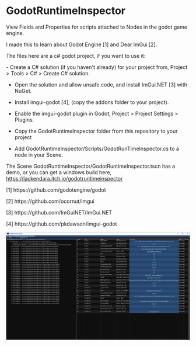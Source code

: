 # GodotRuntimeInspector

<p>
View Fields and Properties for scripts attached to Nodes in the godot game engine.
</p>

<p>
I made this to learn about Godot Engine [1] and Dear ImGui [2].

The files here are a c# godot project, if you want to use it:
</p>

<p>
- Create a C# solution (if you haven't already) for your project from, Project > Tools > C# > Create C# solution.

- Open the solution and allow unsafe code, and install ImGui.NET [3] with NuGet.

- Install imgui-godot [4], (copy the addons folder to your project).

- Enable the imgui-godot plugin in Godot, Project > Project Settings > Plugins.

- Copy the GodotRuntimeInspector folder from this repository to your project

- Add GodotRuntimeInspector/Scripts/GodotRunTimeInspector.cs to a node in your Scene. 
</p>

The Scene GodotRuntimeInspector/GodotRuntimeInspector.tscn has a demo, or you can get a windows build here, https://lackendara.itch.io/godotruntimeinspector

<p>[1] https://github.com/godotengine/godot </p>
<p>[2] https://github.com/ocornut/imgui </p>
<p>[3] https://github.com/ImGuiNET/ImGui.NET</p>
<p>[4] https://github.com/pkdawson/imgui-godot </p>

<img src="Untitled.png"
     alt="Screenshot"
     title="Screenshot"
/>